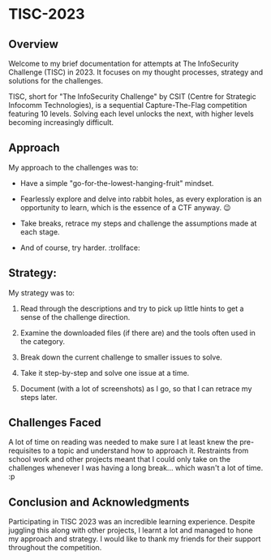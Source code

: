 # TISC-2023

## Overview

Welcome to my brief documentation for attempts at The InfoSecurity Challenge (TISC) in 2023. It focuses on my thought processes, strategy and solutions for the challenges.

TISC, short for "The InfoSecurity Challenge" by CSIT (Centre for Strategic Infocomm Technologies), is a sequential Capture-The-Flag competition featuring 10 levels. Solving each level unlocks the next, with higher levels becoming increasingly difficult.

## Approach

My approach to the challenges was to:

* Have a simple "go-for-the-lowest-hanging-fruit" mindset.
  
* Fearlessly explore and delve into rabbit holes, as every exploration is an opportunity to learn, which is the essence of a CTF anyway. :wink:

* Take breaks, retrace my steps and challenge the assumptions made at each stage.

* And of course, try harder. :trollface:

## Strategy:

My strategy was to:

1. Read through the descriptions and try to pick up little hints to get a sense of the challenge direction.

2. Examine the downloaded files (if there are) and the tools often used in the category.

3. Break down the current challenge to smaller issues to solve.

4. Take it step-by-step and solve one issue at a time.

5. Document (with a lot of screenshots) as I go, so that I can retrace my steps later.

## Challenges Faced

A lot of time on reading was needed to make sure I at least knew the pre-requisites to a topic and understand how to approach it. Restraints from school work and other projects meant that I could only take on the challenges whenever I was having a long break... which wasn't a lot of time. :p

## Conclusion and Acknowledgments

Participating in TISC 2023 was an incredible learning experience. Despite juggling this along with other projects, I learnt a lot and managed to hone my approach and strategy. I would like to thank my friends for their support throughout the competition.
